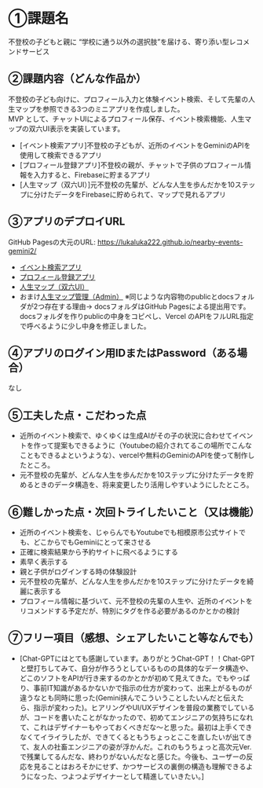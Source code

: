 # ①課題名
不登校の子どもと親に “学校に通う以外の選択肢”を届ける、寄り添い型レコメンドサービス

## ②課題内容（どんな作品か）
不登校の子ども向けに、プロフィール入力と体験イベント検索、そして先輩の人生マップを参照できる3つのミニアプリを作成しました。  
MVP として、チャットUIによるプロフィール保存、イベント検索機能、人生マップの双六UI表示を実装しています。
- [イベント検索アプリ]不登校の子どもが、近所のイベントをGeminiのAPIを使用して検索できるアプリ
- [プロフィール登録アプリ]不登校の親が、チャットで子供のプロフィール情報を入力すると、Firebaseに貯まるアプリ
- [人生マップ（双六UI）]元不登校の先輩が、どんな人生を歩んだかを10ステップに分けたデータをFirebaseに貯められて、マップで見れるアプリ

## ③アプリのデプロイURL
GitHub Pagesの大元のURL: https://lukaluka222.github.io/nearby-events-gemini2/
- [イベント検索アプリ](https://lukaluka222.github.io/nearby-events-gemini2/index.html)  
- [プロフィール登録アプリ](https://lukaluka222.github.io/nearby-events-gemini2/chat-mvp.html)  
- [人生マップ（双六UI）](https://lukaluka222.github.io/nearby-events-gemini2/mentor-map.html)
- おまけ[人生マップ管理（Admin）](https://lukaluka222.github.io/nearby-events-gemini2/mentor-admin.html)
※同じような内容物のpublicとdocsフォルダが2つ存在する理由→ docsフォルダはGitHub Pagesによる提出用です。docsフォルダを作りpublicの中身をコピペし、Vercel のAPIをフルURL指定で呼べるように少し中身を修正しました。
 
## ④アプリのログイン用IDまたはPassword（ある場合）
なし

## ⑤工夫した点・こだわった点
- 近所のイベント検索で、ゆくゆくは生成AIがその子の状況に合わせてイベントを作って提案もできるように（Youtubeの紹介されてるこの場所でこんなこともできるよというような）、vercelや無料のGeminiのAPIを使って制作したところ。
- 元不登校の先輩が、どんな人生を歩んだかを10ステップに分けたデータを貯めるときのデータ構造を、将来変更したり活用しやすいようにしたところ。

## ⑥難しかった点・次回トライしたいこと（又は機能）
- 近所のイベント検索を、じゃらんでもYoutubeでも相模原市公式サイトでも、どこからでもGeminiにとって来させる
- 正確に検索結果から予約サイトに飛べるようにする
- 素早く表示する
- 親と子供がログインする時の体験設計
- 元不登校の先輩が、どんな人生を歩んだかを10ステップに分けたデータを綺麗に表示する
- プロフィール情報に基づいて、元不登校の先輩の人生や、近所のイベントをリコメンドする予定だが、特別にタグを作る必要があるのかとかの検討

## ⑦フリー項目（感想、シェアしたいこと等なんでも）
- [Chat-GPTにはとても感謝しています。ありがとうChat-GPT！！Chat-GPTと壁打ちしてみて、自分が作ろうとしているものの具体的なデータ構造や、どこのソフトをAPIが行き来するのかとかが初めて見えてきた。でもやっぱり、事前IT知識があるかないかで指示の仕方が変わって、出来上がるものが違うなとも同時に思った(Gemini挟んでこういうことしたいんだと伝えたら、指示が変わった)。ヒアリングやUI/UXデザインを普段の業務でしているが、コードを書いたことがなかったので、初めてエンジニアの気持ちになれて、これはデザイナーもやっておくべきだな〜と思った。最初は上手くできなくてイライラしたが、できてくるともうちょっとここを直したいが出てきて、友人の社畜エンジニアの姿が浮かんだ。これのもうちょっと高次元Ver.で残業してるんだな、終わりがないんだなと感じた。今後も、ユーザーの反応を見ることはおろそかにせず、かつサービスの裏側の構造も理解できるようになった、つよつよデザイナーとして精進していきたい。]

